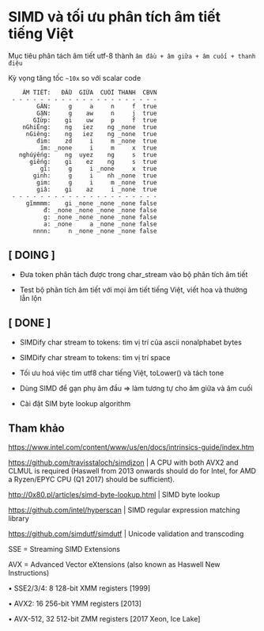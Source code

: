 # SIMD và tối ưu phân tích âm tiết tiếng Việt

Mục tiêu phân tách âm tiết utf-8 thành `âm đầu + âm giữa + âm cuối + thanh điệu`

Kỳ vọng tăng tốc  `~10x` so với scalar code

```
    ÂM TIẾT:   ĐẦU  GIỮA  CUỐI THANH  CBVN
 - - - - - - - - - - - - - - - - - - - - -
        GÀN:     g     a     n     f  true
        GặN:     g    aw     n     j  true
       GIừp:    gi    uw     p     f  true
    nGhiÊng:    ng   iez    ng _none  true
     nGiêng:    ng   iez    ng _none  true
        đim:    zd     i     m _none  true
         ĩm: _none     i     m     x  true
   nghúýếng:    ng  uyez    ng     s  true
      giếng:    gi    ez    ng     s  true
         gĩ:     g     i _none     x  true
       ginh:     g     i    nh _none  true
        gim:     g     i     m _none  true
        giâ:    gi    az     i _none  true
 - - - - - - - - - - - - - - - - - - - - -
     gĩmmmm:    gi _none _none _none false
          đ: _none _none _none _none false
          g: _none _none _none _none false
          a: _none     a _none _none false
       nnnn:     n _none _none _none false
```

## [ DOING ]

- Đưa token phân tách được trong char_stream vào bộ phân tích âm tiết

- Test bộ phân tích âm tiết với mọi âm tiết tiếng Việt, viết hoa và thường lẫn lộn

## [ DONE ]

- SIMDify char stream to tokens: tìm vị trí của ascii nonalphabet bytes

- SIMDify char stream to tokens: tìm vị trí space

- Tối ưu hoá việc tìm utf8 char tiếng Việt, toLower() và tách tone

- Dùng SIMD để gạn phụ âm đầu => làm tương tự cho âm giữa và âm cuối

- Cài đặt SIM byte lookup algorithm


## Tham khảo

https://www.intel.com/content/www/us/en/docs/intrinsics-guide/index.htm

https://github.com/travisstaloch/simdjzon | A CPU with both AVX2 and CLMUL is required (Haswell from 2013 onwards should do for Intel, for AMD a Ryzen/EPYC CPU (Q1 2017) should be sufficient).

http://0x80.pl/articles/simd-byte-lookup.html | SIMD byte lookup 

https://github.com/intel/hyperscan | SIMD regular expression matching library

https://github.com/simdutf/simdutf | Unicode validation and transcoding


SSE = Streaming SIMD Extensions

AVX = Advanced Vector eXtensions (also known as Haswell New Instructions)

• SSE2/3/4: 8 128-bit XMM registers [1999]

• AVX2:    16 256-bit YMM registers [2013]

• AVX-512, 32 512-bit ZMM registers [2017 Xeon, Ice Lake]